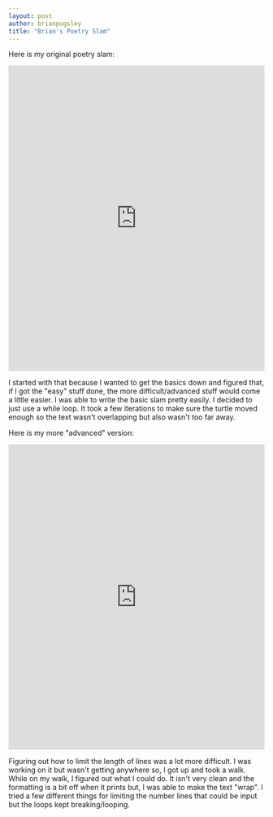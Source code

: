 ```yaml
---
layout: post
author: brianpugsley
title: "Brian's Poetry Slam"
---
```


Here is my original poetry slam:

<iframe src="https://trinket.io/embed/python/f7c2c3348a" width="100%" height="600" frameborder="0" marginwidth="0" marginheight="0" allowfullscreen></iframe>

I started with that because I wanted to get the basics down and figured that, if I got the "easy" stuff done, the more difficult/advanced stuff would come a little easier. I was able to write the basic slam pretty easily. I decided to just use a while loop. It took a few iterations to make sure the turtle moved enough so the text wasn't overlapping but also wasn't too far away.

Here is my more "advanced" version:

<iframe src="https://trinket.io/embed/python/b2a944a5d4" width="100%" height="600" frameborder="0" marginwidth="0" marginheight="0" allowfullscreen></iframe>

Figuring out how to limit the length of lines was a lot more difficult. I was working on it but wasn't getting anywhere so, I got up and took a walk. While on my walk, I figured out what I could do. It isn't very clean and the formatting is a bit off when it prints but, I was able to make the text "wrap". I tried a few different things for limiting the number lines that could be input but the loops kept breaking/looping.
